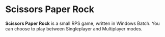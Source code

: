 # Scissors Paper Rock
**Scissors Paper Rock** is a small RPS game, written in Windows Batch. You can choose to play between Singleplayer and Multiplayer modes.
